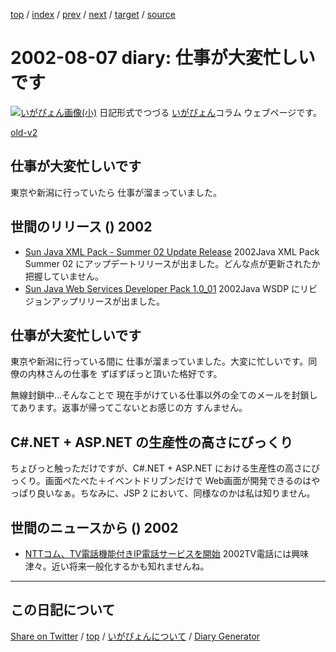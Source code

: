 [top](https://igapyon.github.io/diary/) 
 / [index](https://igapyon.github.io/diary/2002/index.html) 
 / [prev](https://igapyon.github.io/diary/2002/ig020806.html) 
 / [next](https://igapyon.github.io/diary/2002/ig020808.html) 
 / [target](https://igapyon.github.io/diary/2002/ig020807.html) 
 / [source](https://github.com/igapyon/diary/blob/gh-pages/2002/ig020807.html.src.md) 

2002-08-07 diary: 仕事が大変忙しいです
=====================================================================================================
[![いがぴょん画像(小)](https://igapyon.github.io/diary/images/iga200306s.jpg "いがぴょん")](https://igapyon.github.io/diary/memo/memoigapyon.html) 日記形式でつづる [いがぴょん](https://igapyon.github.io/diary/memo/memoigapyon.html)コラム ウェブページです。

[old-v2](ig020807-orig.html)

## 仕事が大変忙しいです

東京や新潟に行っていたら 仕事が溜まっていました。


## 世間のリリース () 2002

* [Sun Java XML Pack - Summer 02 Update Release](http://java.sun.com/xml/downloads/javaxmlpack.html)  2002Java XML Pack Summer 02 にアップデートリリースが出ました。どんな点が更新されたか把握していません。
* [Sun Java Web Services Developer Pack 1.0_01](http://java.sun.com/webservices/downloads/webservicespack.html)  2002Java WSDP にリビジョンアップリリースが出ました。

## 仕事が大変忙しいです

東京や新潟に行っている間に 仕事が溜まっていました。大変に忙しいです。同僚の内林さんの仕事を ずぼずぼっと頂いた格好です。

無線封鎖中…そんなことで 現在手がけている仕事以外の全てのメールを封鎖してあります。返事が帰ってこないとお感じの方 すんません。

## C#.NET + ASP.NET の生産性の高さにびっくり

ちょびっと触っただけですが、C#.NET + ASP.NET における生産性の高さにびっくり。画面ぺたぺた＋イベントドリブンだけで
Web画面が開発できるのはやっぱり良いなぁ。ちなみに、JSP 2 において、同様なのかは私は知りません。

## 世間のニュースから () 2002

* [NTTコム、TV電話機能付きIP電話サービスを開始](http://www.zdnet.co.jp/news/0208/06/njbt_07.html)  2002TV電話には興味津々。近い将来一般化するかも知れませんね。

----------------------------------------------------------------------------------------------------

## この日記について

[Share on Twitter](https://twitter.com/intent/tweet?hashtags=igapyon%2Cdiary%2C%E3%81%84%E3%81%8C%E3%81%B4%E3%82%87%E3%82%93&text=%E4%BB%95%E4%BA%8B%E3%81%8C%E5%A4%A7%E5%A4%89%E5%BF%99%E3%81%97%E3%81%84%E3%81%A7%E3%81%99&url=https%3A%2F%2Figapyon.github.io%2Fdiary%2F2002%2Fig020807.html) / [top](../index.html) / [いがぴょんについて](https://igapyon.github.io/diary/memo/memoigapyon.html) / [Diary Generator](https://github.com/igapyon/igapyonv3)
